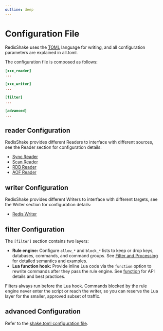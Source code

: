 ```yaml
---
outline: deep
---
```


# Configuration File

RedisShake uses the [TOML](https://toml.io/) language for writing, and all configuration parameters are explained in all.toml.

The configuration file is composed as follows:

```toml
[xxx_reader]
...

[xxx_writer]
...

[filter]
...

[advanced]
...
```

## reader Configuration

RedisShake provides different Readers to interface with different sources, see the Reader section for configuration details:

* [Sync Reader](../reader/sync_reader.md)
* [Scan Reader](../reader/scan_reader.md)
* [RDB Reader](../reader/rdb_reader.md)
* [AOF Reader](../reader/aof_reader.md)

## writer Configuration

RedisShake provides different Writers to interface with different targets, see the Writer section for configuration details:

* [Redis Writer](../writer/redis_writer.md)

## filter Configuration

The `[filter]` section contains two layers:

* **Rule engine:** Configure `allow_*` and `block_*` lists to keep or drop keys, databases, commands, and command groups. See [Filter and Processing](../filter/filter.md) for detailed semantics and examples.
* **Lua function hook:** Provide inline Lua code via the `function` option to rewrite commands after they pass the rule engine. See [function](../filter/function.md) for API details and best practices.

Filters always run before the Lua hook. Commands blocked by the rule engine never enter the script or reach the writer, so you can reserve the Lua layer for the smaller, approved subset of traffic.

## advanced Configuration

Refer to the [shake.toml configuration file](https://github.com/tair-opensource/RedisShake/blob/v4/shake.toml).
